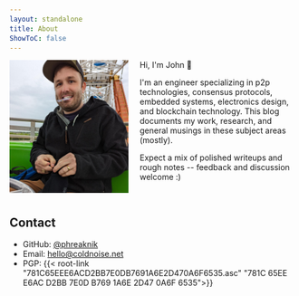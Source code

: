 ```yaml
---
layout: standalone
title: About
ShowToC: false
---
```

<img src="headshot.jpeg" alt="Headshot photo" style="float: left; margin-right: 20px; margin-bottom: 10px; width: 210px;">

Hi, I'm John 👋

I'm an engineer specializing in p2p technologies, consensus protocols, embedded
systems, electronics design, and blockchain technology. This blog documents my
work, research, and general musings in these subject areas (mostly).

Expect a mix of polished writeups and rough notes -- feedback and discussion welcome :)

<div style="clear: both;"></div>

## Contact
- GitHub: [@phreaknik](https://github.com/phreaknik)
- Email: [hello@coldnoise.net](mailto:hello@coldnoise.net)
- PGP: {{< root-link "781C65EEE6ACD2BB7E0DB7691A6E2D470A6F6535.asc" "781C 65EE E6AC D2BB 7E0D  B769 1A6E 2D47 0A6F 6535">}}
